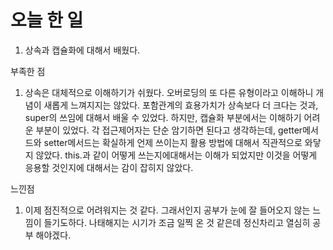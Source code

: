 # 오늘 한 일

1) 상속과 캡슐화에 대해서 배웠다.

부족한 점
1) 상속은 대체적으로 이해하기가 쉬웠다. 오버로딩의 또 다른 유형이라고
이해하니 개념이 새롭게 느껴지지는 않았다. 포함관계의 효용가치가 상속보다
더 크다는 것과, super의 쓰임에 대해서 배울 수 있었다.
하지만, 캡슐화 부분에서는 이해하기 어려운 부분이 있었다. 각 접근제어자는
단순 암기하면 된다고 생각하는데, getter메서드와 setter메서드는 확실하게
언제 쓰이는지 활용 방법에 대해서 직관적으로 와닿지 않았다.
this.과 같이 어떻게 쓰는지에대해서는 이해가 되었지만 이것을 어떻게 
응용할 것인지에 대해서는 감이 잡히지 않았다.

느낀점

1) 이제 점진적으로 어려워지는 것 같다. 그래서인지 공부가 눈에 잘 들어오지
않는 느낌이 들기도하다. 나태해지는 시기가 조금 일찍 온 것 같은데 정신차리고
열심히 공부 해야겠다.